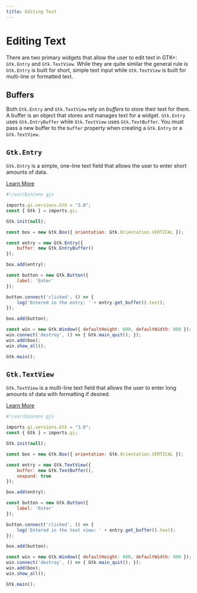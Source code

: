 ```yaml
---
title: Editing Text
---
```


# Editing Text

There are two primary widgets that allow the user to edit text in GTK+: `Gtk.Entry` and `Gtk.TextView`. While they are quite similar the general rule is `Gtk.Entry` is built for short, simple text input while `Gtk.TextView` is built for multi-line or formatted text.

## Buffers

Both `Gtk.Entry` and `Gtk.TextView` rely on *buffers* to store their text for them. A buffer is an object that stores and manages text for a widget. `Gtk.Entry` uses `Gtk.EntryBuffer` while `Gtk.TextView` uses `Gtk.TextBuffer`. You must pass a new buffer to the `buffer` property when creating a `Gtk.Entry` or a `Gtk.TextView`.

## `Gtk.Entry`

`Gtk.Entry` is a simple, one-line text field that allows the user to enter short amounts of data.

[Learn More](https://gjs-docs.gnome.org/gtk30-entry/)

```js
#!/usr/bin/env gjs

imports.gi.versions.Gtk = "3.0";
const { Gtk } = imports.gi;

Gtk.init(null);

const box = new Gtk.Box({ orientation: Gtk.Orientation.VERTICAL });

const entry = new Gtk.Entry({
    buffer: new Gtk.EntryBuffer()
});

box.add(entry);

const button = new Gtk.Button({
    label: 'Enter'
});

button.connect('clicked', () => {
    log('Entered in the entry: ' + entry.get_buffer().text);
});

box.add(button);

const win = new Gtk.Window({ defaultHeight: 600, defaultWidth: 800 });
win.connect('destroy', () => { Gtk.main_quit(); });
win.add(box);
win.show_all();

Gtk.main();
```

## `Gtk.TextView`

`Gtk.TextView` is a multi-line text field that allows the user to enter long amounts of data with formatting if desired.

[Learn More](https://gjs-docs.gnome.org/gtk30-textview/)

```js
#!/usr/bin/env gjs

imports.gi.versions.Gtk = "3.0";
const { Gtk } = imports.gi;

Gtk.init(null);

const box = new Gtk.Box({ orientation: Gtk.Orientation.VERTICAL });

const entry = new Gtk.TextView({
    buffer: new Gtk.TextBuffer(),
    vexpand: true
});

box.add(entry);

const button = new Gtk.Button({
    label: 'Enter'
});

button.connect('clicked', () => {
    log('Entered in the text view: ' + entry.get_buffer().text);
});

box.add(button);

const win = new Gtk.Window({ defaultHeight: 600, defaultWidth: 800 });
win.connect('destroy', () => { Gtk.main_quit(); });
win.add(box);
win.show_all();

Gtk.main();
```